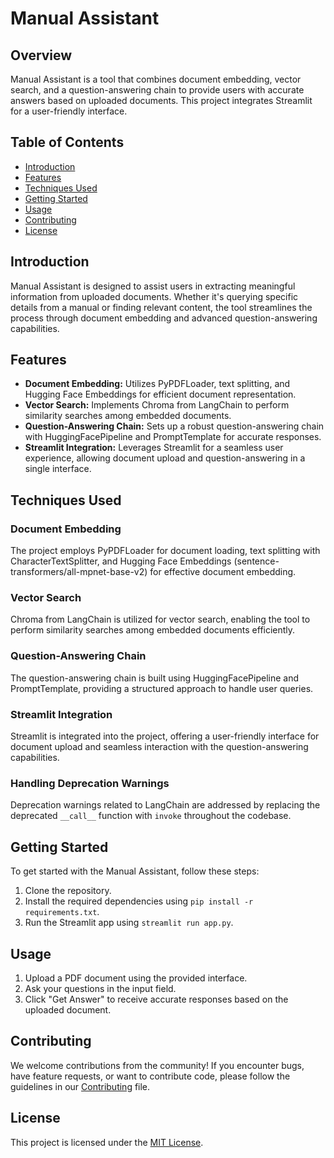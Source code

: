 # Manual Assistant

## Overview

Manual Assistant is a tool that combines document embedding, vector search, and a question-answering chain to provide users with accurate answers based on uploaded documents. This project integrates Streamlit for a user-friendly interface.

## Table of Contents

- [Introduction](#introduction)
- [Features](#features)
- [Techniques Used](#techniques-used)
- [Getting Started](#getting-started)
- [Usage](#usage)
- [Contributing](#contributing)
- [License](#license)

## Introduction

Manual Assistant is designed to assist users in extracting meaningful information from uploaded documents. Whether it's querying specific details from a manual or finding relevant content, the tool streamlines the process through document embedding and advanced question-answering capabilities.

## Features

- **Document Embedding:** Utilizes PyPDFLoader, text splitting, and Hugging Face Embeddings for efficient document representation.
- **Vector Search:** Implements Chroma from LangChain to perform similarity searches among embedded documents.
- **Question-Answering Chain:** Sets up a robust question-answering chain with HuggingFacePipeline and PromptTemplate for accurate responses.
- **Streamlit Integration:** Leverages Streamlit for a seamless user experience, allowing document upload and question-answering in a single interface.

## Techniques Used

### Document Embedding

The project employs PyPDFLoader for document loading, text splitting with CharacterTextSplitter, and Hugging Face Embeddings (sentence-transformers/all-mpnet-base-v2) for effective document embedding.

### Vector Search

Chroma from LangChain is utilized for vector search, enabling the tool to perform similarity searches among embedded documents efficiently.

### Question-Answering Chain

The question-answering chain is built using HuggingFacePipeline and PromptTemplate, providing a structured approach to handle user queries.

### Streamlit Integration

Streamlit is integrated into the project, offering a user-friendly interface for document upload and seamless interaction with the question-answering capabilities.

### Handling Deprecation Warnings

Deprecation warnings related to LangChain are addressed by replacing the deprecated `__call__` function with `invoke` throughout the codebase.

## Getting Started

To get started with the Manual Assistant, follow these steps:

1. Clone the repository.
2. Install the required dependencies using `pip install -r requirements.txt`.
3. Run the Streamlit app using `streamlit run app.py`.

## Usage

1. Upload a PDF document using the provided interface.
2. Ask your questions in the input field.
3. Click "Get Answer" to receive accurate responses based on the uploaded document.

## Contributing

We welcome contributions from the community! If you encounter bugs, have feature requests, or want to contribute code, please follow the guidelines in our [Contributing](CONTRIBUTING.md) file.

## License

This project is licensed under the [MIT License](LICENSE).
